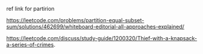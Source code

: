 ref link for partirion


https://leetcode.com/problems/partition-equal-subset-sum/solutions/462699/whiteboard-editorial-all-approaches-explained/

https://leetcode.com/discuss/study-guide/1200320/Thief-with-a-knapsack-a-series-of-crimes.
